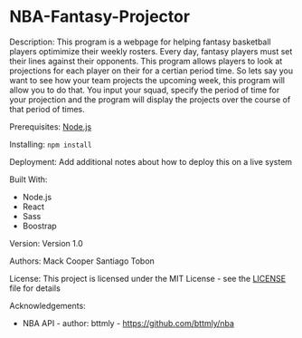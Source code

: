 # NBA-Fantasy-Projector
Description:
This program is a webpage for helping fantasy basketball players optimimize their weekly rosters. Every day, fantasy players must
set their lines against their opponents. This program allows players to look at projections for each player on their for a certian period
time. So lets say you want to see how your team projects the upcoming week, this program will allow you to do that. You input your squad,
specify the period of time for your projection and the program will display the projects over the course of that period of times.

Prerequisites:
[Node.js](https://nodejs.org/)

Installing:
`npm install`

Deployment:
Add additional notes about how to deploy this on a live system

Built With:
- Node.js
- React
- Sass
- Boostrap

Version:
Version 1.0

Authors:
Mack Cooper
Santiago Tobon

License:
This project is licensed under the MIT License - see the [LICENSE](https://github.com/mackkcooper/NBA-Fantasy-Projector/blob/master/LICENSE) file for details

Acknowledgements:
- NBA API - author: bttmly - https://github.com/bttmly/nba
